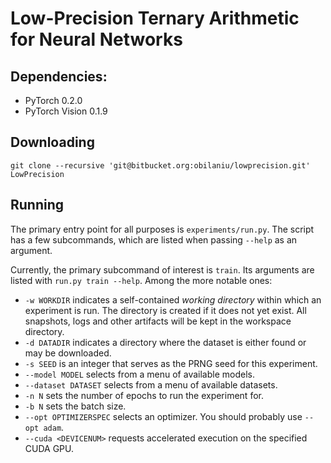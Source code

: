 # Low-Precision Ternary Arithmetic for Neural Networks

## Dependencies:

- PyTorch 0.2.0
- PyTorch Vision 0.1.9

## Downloading

    git clone --recursive 'git@bitbucket.org:obilaniu/lowprecision.git' LowPrecision

## Running

The primary entry point for all purposes is `experiments/run.py`. The script has a few subcommands, which are listed when passing `--help` as an argument.

Currently, the primary subcommand of interest is `train`. Its arguments are listed with `run.py train --help`. Among the more notable ones:

- `-w WORKDIR` indicates a self-contained _working directory_ within which an experiment is run. The directory is created if it does not yet exist. All snapshots, logs and other artifacts will be kept in the workspace directory.
- `-d DATADIR` indicates a directory where the dataset is either found or may be downloaded.
- `-s SEED` is an integer that serves as the PRNG seed for this experiment.
- `--model MODEL` selects from a menu of available models.
- `--dataset DATASET` selects from a menu of available datasets.
- `-n N` sets the number of epochs to run the experiment for.
- `-b N` sets the batch size.
- `--opt OPTIMIZERSPEC` selects an optimizer. You should probably use `--opt adam`.
- `--cuda <DEVICENUM>` requests accelerated execution on the specified CUDA GPU.
